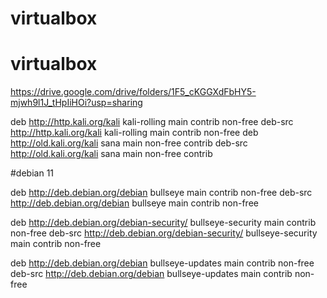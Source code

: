 # virtualbox
# virtualbox
https://drive.google.com/drive/folders/1F5_cKGGXdFbHY5-mjwh9l1J_tHpIiHOi?usp=sharing

deb http://http.kali.org/kali kali-rolling main contrib non-free
deb-src http://http.kali.org/kali kali-rolling main contrib non-free
deb http://old.kali.org/kali sana main non-free contrib
deb-src http://old.kali.org/kali sana main non-free contrib


#debian 11

deb http://deb.debian.org/debian bullseye main contrib non-free
deb-src http://deb.debian.org/debian bullseye main contrib non-free

deb http://deb.debian.org/debian-security/ bullseye-security main contrib non-free
deb-src http://deb.debian.org/debian-security/ bullseye-security main contrib non-free

deb http://deb.debian.org/debian bullseye-updates main contrib non-free
deb-src http://deb.debian.org/debian bullseye-updates main contrib non-free
